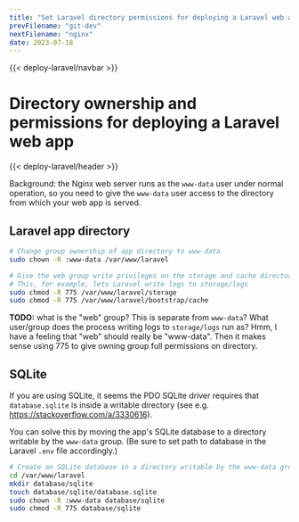 ```yaml
---
title: "Set Laravel directory permissions for deploying a Laravel web application"
prevFilename: "git-dev"
nextFilename: "nginx"
date: 2023-07-18
---
```


{{< deploy-laravel/navbar >}}

# Directory ownership and permissions for deploying a Laravel web app

{{< deploy-laravel/header >}}

Background: the Nginx web server runs as the `www-data` user under normal operation, so you need to give the `www-data` user access to the directory from which your web app is served.

## Laravel app directory

```bash
# Change group ownership of app directory to www-data
sudo chown -R :www-data /var/www/laravel

# Give the web group write privileges on the storage and cache directories
# This, for example, lets Laravel write logs to storage/logs
sudo chmod -R 775 /var/www/laravel/storage
sudo chmod -R 775 /var/www/laravel/bootstrap/cache
```

**TODO:** what is the "web" group? This is separate from `www-data`?
What user/group does the process writing logs to `storage/logs` run as?
Hmm, I have a feeling that "web" should really be "www-data".
Then it makes sense using 775 to give owning group full permissions on directory.

## SQLite

If you are using SQLite, it seems the PDO SQLite driver requires that `database.sqlite` is inside a writable directory (see e.g. https://stackoverflow.com/a/3330616).

You can solve this by moving the app's SQLite database to a directory writable by the `www-data` group.
(Be sure to set path to database in the Laravel `.env` file accordingly.)

```bash
# Create an SQLite database in a directory writable by the www-data group
cd /var/www/laravel
mkdir database/sqlite
touch database/sqlite/database.sqlite
sudo chown -R :www-data database/sqlite
sudo chmod -R 775 database/sqlite
```
